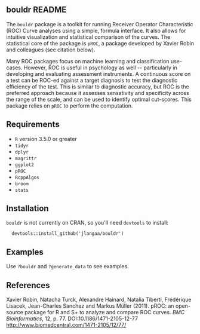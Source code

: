 ## bouldr README
The `bouldr` package is a toolkit for running Receiver Operator Characteristic (ROC) Curve analyses using a simple, formula interface. It also allows for intuitive visualization and statistical comparison of the curves. The statistical core of the package is `pROC`, a package developed by Xavier Robin and colleagues (see citation below). 

Many ROC packages focus on machine learning and classification use-cases. However, ROC is useful in psychology as well -- particularly in developing and evaluating assessment instruments. A continuous score on a test can be ROC-ed against a target diagnosis to test the diagnostic efficiency of the test. This is similar to diagnostic accuracy, but ROC is the preferred approach because it assesses sensativity and specificity across the range of the scale, and can be used to identify optimal cut-scores. This package relies on `pROC` to perform the computation.

## Requirements
- `R` version 3.5.0 or greater
- `tidyr`
- `dplyr`
- `magrittr`
- `ggplot2`
- `pROC`
- `RcppAlgos`
- `broom`
- `stats`

## Installation

`bouldr` is not currently on CRAN, so you'll need `devtools` to install:

```
  devtools::install_github('jlangaa/bouldr')
```

## Examples

Use `?bouldr` and `?generate_data` to see examples.

## References

Xavier Robin, Natacha Turck, Alexandre Hainard, Natalia Tiberti, Frédérique Lisacek, Jean-Charles Sanchez and Markus Müller (2011). pROC: an open-source package for R and S+ to analyze and compare ROC curves. *BMC Bioinformatics*, 12, p. 77.  DOI:10.1186/1471-2105-12-77 <http://www.biomedcentral.com/1471-2105/12/77/>

